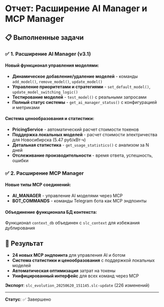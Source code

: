# Отчет: Расширение AI Manager и MCP Manager

## 📋 Выполненные задачи

### ✅ 1. Расширение AI Manager (v3.1)

#### Новый функционал управления моделями:
- **Динамическое добавление/удаление моделей** - команды `add_model()`, `remove_model()`, `update_model()`
- **Управление приоритетами и стратегиями** - `set_default_model()`, `update_model_switching_logic()`
- **Тестирование моделей** - `test_model()` с реальными запросами
- **Полный статус системы** - `get_ai_manager_status()` с конфигурацией и метриками

#### Система ценообразования и статистики:
- **PricingService** - автоматический расчет стоимости токенов
- **Поддержка локальных моделей** - расчет стоимости электричества для Новосибирска (5.47 руб/кВт⋅ч)
- **Детальная статистика** - `get_usage_statistics()` с анализом за N дней
- **Отслеживание производительности** - время ответа, успешность, ошибки

### ✅ 2. Расширение MCP Manager

#### Новые типы MCP соединений:
- **AI_MANAGER** - управление AI моделями через MCP
- **BOT_COMMANDS** - команды Telegram бота как MCP эндпоинты

#### Объединение функционала БД контекста:
Функционал `context_db` объединен с `slc_context` для избежания дублирования

## 🚀 Результат

- **24 новых MCP эндпоинта** для управления AI и ботом
- **Система статистики и ценообразования** с поддержкой локальных моделей
- **Автоматическая оптимизация** затрат на токены
- **Унифицированный интерфейс** для всех команд через MCP

**Экспорт**: `slc_evolution_20250620_151145.slc-update` (226 изменений)

---
**Статус**: ✅ Завершено
